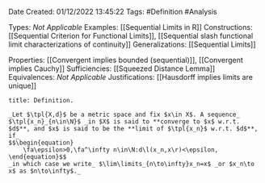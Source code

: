 <div class="topSpace"></div>

Date Created: 01/12/2022 13:45:22
Tags: #Definition #Analysis

Types: _Not Applicable_
Examples: [[Sequential Limits in R]]
Constructions: [[Sequential Criterion for Functional Limits]], [[Sequential slash functional limit characterizations of continuity]]
Generalizations: [[Sequential Limits]]

Properties: [[Convergent implies bounded (sequential)]], [[Convergent implies Cauchy]]
Sufficiencies: [[Squeezed Distance Lemma]]
Equivalences: _Not Applicable_
Justifications: [[Hausdorff implies limits are unique]]

``` ad-Definition
title: Definition.

_Let $\tpl{X,d}$ be a metric space and fix $x\in X$. A sequence_ $\tpl{x_n}_{n\in\N}$ _in $X$ is said to **converge to $x$ w.r.t. $d$**, and $x$ is said to be the **limit of $\tpl{x_n}$ w.r.t. $d$**, if_
$$\begin{equation}
    \fa\epsilon>0,\fa^\infty n\in\N:d\l(x_n,x\r)<\epsilon,
\end{equation}$$
_in which case we write_ $\lim\limits_{n\to\infty}x_n=x$ _or $x_n\to x$ as $n\to\infty$._

```
